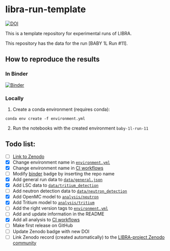 # libra-run-template

[![DOI](https://zenodo.org/badge/DOI/10.5281/zenodo.INSERT-DOI.svg)](https://doi.org/10.5281/zenodo.INSERT-DOI)

This is a template repository for experimental runs of LIBRA.

This repository has the data for the run [BABY 1L Run #11].

## How to reproduce the results

### In Binder

[![Binder](https://mybinder.org/badge_logo.svg)](https://mybinder.org/v2/gh/LIBRA-project/INSERT-REPO-NAME/HEAD)

### Locally

1. Create a conda environment (requires conda):

```
conda env create -f environment.yml
```

2. Run the notebooks with the created environment `baby-1l-run-11`

## Todo list:
- [ ] [Link to Zenodo](https://zenodo.org/)
- [x] Change environment name in [`environment.yml`](environment.yml)
- [x] Change environment name in [CI workflows](.github/workflows)
- [ ] Modify [binder](https://mybinder.org/) badge by inserting the repo name
- [x] Add general run data to [`data/general.json`](data/general.json)
- [x] Add LSC data to [`data/tritium_detection`](data/tritium_detection)
- [ ] Add neutron detection data to [`data/neutron_detection`](data/neutron_detection)
- [x] Add OpenMC model to [`analysis/neutron`](analysis/neutron)
- [x] Add Tritium model to [`analysis/tritium`](analysis/tritium)
- [ ] Add the right version tags to [`environment.yml`](environment.yml)
- [ ] Add and update information in the README
- [x] Add all analysis to [CI workflows](.github/workflows)
- [ ] Make first release on GitHub
- [ ] Update Zenodo badge with new DOI
- [ ] Link Zenodo record (created automatically) to the [LIBRA-project Zenodo community](https://zenodo.org/communities/libra-project/records)